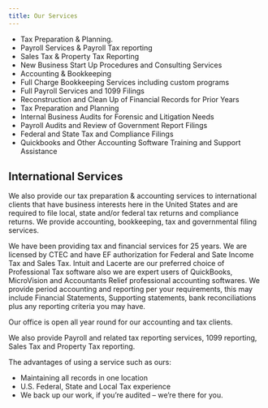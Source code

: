 ```yaml
---
title: Our Services
---
```


*   Tax Preparation & Planning.
*   Payroll Services & Payroll Tax reporting
*   Sales Tax & Property Tax Reporting
*   New Business Start Up Procedures and Consulting Services
*   Accounting & Bookkeeping
*   Full Charge Bookkeeping Services including custom programs
*   Full Payroll Services and 1099 Filings
*   Reconstruction and Clean Up of Financial Records for Prior Years
*   Tax Preparation and Planning
*   Internal Business Audits for Forensic and Litigation Needs
*   Payroll Audits and Review of Government Report Filings
*   Federal and State Tax and Compliance Filings
*   Quickbooks and Other Accounting Software Training and Support Assistance

## International Services

We also provide our tax preparation & accounting services to international clients that have business interests here in the United States and are required to file local, state and/or federal tax returns and compliance returns. We provide accounting, bookkeeping, tax and governmental filing services.

We have been providing tax and financial services for 25 years. We are licensed by CTEC and have EF authorization for Federal and Sate Income Tax and Sales Tax. Intuit and Lacerte are our preferred choice of Professional Tax software also we are expert users of QuickBooks, MicroVision and Accountants Relief professional accounting softwares. We provide period accounting and reporting per your requirements, this may include Financial Statements, Supporting statements, bank reconciliations plus any reporting criteria you may have.

Our office is open all year round for our accounting and tax clients.

We also provide Payroll and related tax reporting services, 1099 reporting, Sales Tax and Property Tax reporting.

The advantages of using a service such as ours:

*   Maintaining all records in one location
*   U.S. Federal, State and Local Tax experience
*   We back up our work, if you’re audited – we’re there for you.

